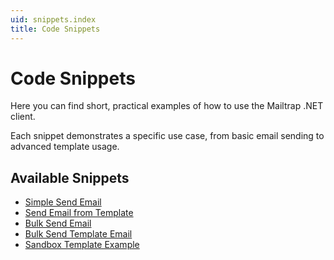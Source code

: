 ```yaml
---
uid: snippets.index
title: Code Snippets
---
```

# Code Snippets

Here you can find short, practical examples of how to use the Mailtrap .NET client.

Each snippet demonstrates a specific use case, from basic email sending to advanced template usage.

## Available Snippets

- [Simple Send Email](xref:snippets.simple-send-email)
- [Send Email from Template](xref:snippets.simple-send-template-email)
- [Bulk Send Email](xref:snippets.bulk-send-email)
- [Bulk Send Template Email](xref:snippets.bulk-send-template-email)
- [Sandbox Template Example](xref:snippets.sandbox-send-template-email)
